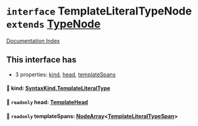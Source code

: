 # `interface` TemplateLiteralTypeNode `extends` [TypeNode](../interface.TypeNode/README.md)

[Documentation Index](../README.md)

## This interface has

- 3 properties:
[kind](#-kind-syntaxkindtemplateliteraltype),
[head](#-readonly-head-templatehead),
[templateSpans](#-readonly-templatespans-nodearraytemplateliteraltypespan)


#### 📄 kind: [SyntaxKind.TemplateLiteralType](../enum.SyntaxKind/README.md#templateliteraltype--203)



#### 📄 `readonly` head: [TemplateHead](../interface.TemplateHead/README.md)



#### 📄 `readonly` templateSpans: [NodeArray](../interface.NodeArray/README.md)\<[TemplateLiteralTypeSpan](../interface.TemplateLiteralTypeSpan/README.md)>




